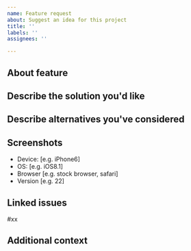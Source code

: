 ```yaml
---
name: Feature request
about: Suggest an idea for this project
title: ''
labels: ''
assignees: ''

---
```


## About feature 


## Describe the solution you'd like


## Describe alternatives you've considered

## Screenshots
 - Device: [e.g. iPhone6]
 - OS: [e.g. iOS8.1]
 - Browser [e.g. stock browser, safari]
 - Version [e.g. 22]

## Linked issues
#xx

## Additional context

